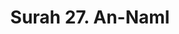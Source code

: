 ---
title       : "Surah 27. An-Naml"
DATE        : 7/25/2018 9:18:17 AM
draft       : false
TYPE        : "quran"

BookCode    : "ARB"
SurahNumber : "27"
TotalAyah   : "93"
---